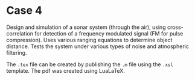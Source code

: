 # Case 4
Design and simulation of a sonar system (through the air), using cross-correlation for detection of a frequency modulated signal (FM for pulse compression). Uses various ranging equations to determine object distance. Tests the system under various types of noise and atmospheric filtering.

The `.tex` file can be created by publishing the `.m` file using the `.xsl` template.
The pdf was created using LuaLaTeX.

